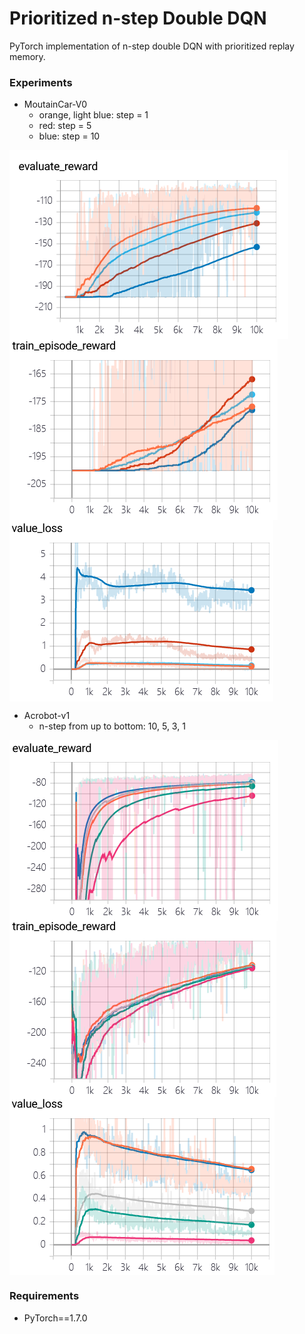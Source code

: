 # Prioritized n-step Double DQN

PyTorch implementation of n-step double DQN with prioritized replay memory.



### Experiments

- MoutainCar-V0
  - orange, light blue: step = 1
  - red: step = 5
  - blue: step = 10

<img src="./imgs/image-20201116135106086.png" align="middle">
<img src="./imgs/image-20201116135116360.png" align="middle">
<img src="./imgs/image-20201116135124075.png" align="middle">


- Acrobot-v1
  - n-step from up to bottom: 10, 5, 3, 1

<img src="./imgs/image-20201116135332582.png" align="middle">
<img src="./imgs/image-20201116135344431.png" align="middle">
<img src="./imgs/image-20201116135354706.png" align="middle">


### Requirements
- PyTorch==1.7.0
